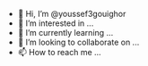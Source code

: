 - 👋 Hi, I’m @youssef3gouighor
- 👀 I’m interested in ...
- 🌱 I’m currently learning ...
- 💞️ I’m looking to collaborate on ...
- 📫 How to reach me ...

<!---
youssef3gouighor/youssef3gouighor is a ✨ special ✨ repository because its `README.md` (this file) appears on your GitHub profile.
You can click the Preview link to take a look at your changes.
--->
